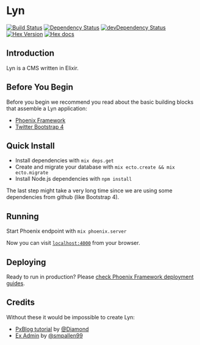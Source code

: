 # Lyn
[![Build Status](https://travis-ci.org/viatsko/lyn.svg?branch=master)](https://travis-ci.org/viatsko/lyn)
[![Dependency Status](https://david-dm.org/viatsko/lyn.svg?style=flat-square)](https://david-dm.org/viatsko/lyn)
[![devDependency Status](https://david-dm.org/viatsko/lyn/dev-status.svg?style=flat-square)](https://david-dm.org/viatsko/lyn#info=devDependencies)
[![Hex Version](http://img.shields.io/hexpm/v/lyn.svg?style=flat)](https://hex.pm/packages/lyn)
[![Hex docs](http://img.shields.io/badge/hex.pm-docs-green.svg?style=flat)](https://hexdocs.pm/lyn)

## Introduction
Lyn is a CMS written in Elixir.

## Before You Begin
Before you begin we recommend you read about the basic building blocks that assemble a Lyn application:
* [Phoenix Framework](http://www.phoenixframework.org/)
* [Twitter Bootstrap 4](http://blog.getbootstrap.com/2015/08/19/bootstrap-4-alpha/)

## Quick Install
* Install dependencies with `mix deps.get`
* Create and migrate your database with `mix ecto.create && mix ecto.migrate`
* Install Node.js dependencies with `npm install`

The last step might take a very long time since we are using some dependencies
from github (like Bootstrap 4).

## Running
Start Phoenix endpoint with `mix phoenix.server`

Now you can visit [`localhost:4000`](http://localhost:4000) from your browser.

## Deploying
Ready to run in production? Please [check Phoenix Framework deployment guides](http://www.phoenixframework.org/docs/deployment).

## Credits
Without these it would be impossible to create Lyn:
* [PxBlog tutorial](https://github.com/Diamond/pxblog) by [@Diamond](https://github.com/Diamond)
* [Ex Admin](https://github.com/smpallen99/ex_admin) by [@smpallen99](https://github.com/smpallen99)
